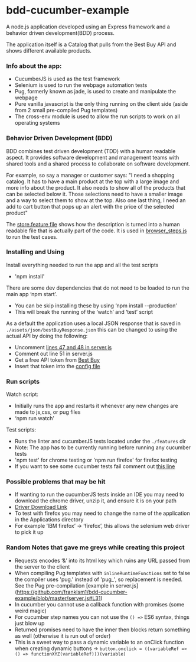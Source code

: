 # bdd-cucumber-example
A node.js application developed using an Express framework and a behavior driven development(BDD) process.

The application itself is a Catalog that pulls from the Best Buy API and shows different available products.

### Info about the app:

- CucumberJS is used as the test framework 
- Selenium is used to run the webpage automation tests
- Pug, formerly known as jade, is used to create and manipulate the webpage
- Pure vanilla javascript is the only thing running on the client side (aside from 2 small pre-compiled Pug templates)
- The cross-env module is used to allow the run scripts to work on all operating systems


### Behavior Driven Development (BDD)
BDD combines test driven development (TDD) with a human readable aspect. It provides software development and management teams with shared tools and a shared process to collaborate on software development.

For example, so say a manager or customer says:
"I need a shopping catalog. It has to have a main product at the top with a large image and more info about the product. It also needs to show all of the products that can be selected below it. Those selections need to have a smaller image and a way to select them to show at the top. Also one last thing, I need an add to cart button that pops up an alert with the price of the selected product"
    
The [store.feature file](https://github.com/franklsm1/bdd-cucumber-example/blob/master/features/store.feature) shows how the description is turned into a human readable file that is actually part of the code. It is used in [browser_steps.js](https://github.com/franklsm1/bdd-cucumber-example/blob/master/features/step_definitions/browser_steps.js) to run the test cases.

### Installing and Using
Install everything needed to run the app and all the test scripts 

- 'npm install'

There are some dev dependencies that do not need to be loaded to run the main app ‘npm start’.
	
- You can be skip installing these by using ‘npm install --production’
- This will break the running of the ‘watch’ and ‘test’ script

As a default the application uses a local JSON response that is saved in `./assets/json/bestBuyResponse.json` this can be changed to using the actual API by doing the following: 

- Uncomment [lines 47 and 48 in server.js](https://github.com/franklsm1/bdd-cucumber-example/blob/master/server.js#L47) 
- Comment out line 51 in server.js
- Get a free API token from [Best Buy](https://developer.bestbuy.com/documentation/getting-started)
- Insert that token into the [config file](https://github.com/franklsm1/bdd-cucumber-example/blob/master/config/default.json#L9)

### Run scripts
Watch script:
 
- Initially runs the app and restarts it whenever any new changes are made to js,css, or pug files
- ‘npm run watch’

Test scripts:

- Runs the linter and cucumberJS tests located under the `./features` dir
- Note: The app has to be currently running before running any cucumber tests
- 'npm test' for chrome testing or 'npm run firefox' for firefox testing
- If you want to see some cucumber tests fail comment out [this line](https://github.com/franklsm1/bdd-cucumber-example/blob/master/views/scripts/updatePage.js#L36)
  
### Possible problems that may be hit
  - If wanting to run the cucumberJS tests inside an IDE you may need to download the chrome driver, unzip it, and ensure it is on your path
  - [Driver Download Link](https://chromedriver.storage.googleapis.com/index.html?path=2.25/)
  - To test with firefox you may need to change the name of the application in the Applications directory
  - For example ‘IBM firefox’ -> ‘firefox’, this allows the selenium web driver to pick it up
  
### Random Notes that gave me greys while creating this project
  - Requests encodes ‘&’ into its html key which ruins any URL passed from the server to the client
  - When compiling Pug templates with `inlineRuntimeFunctions` set to false the compiler uses 'pug.' instead of 'pug_', so replacement is needed. See the Pug pre-compilation [example in server.js] (https://github.com/franklsm1/bdd-cucumber-example/blob/master/server.js#L31)
  - In cucumber you cannot use a callback function with promises (some weird magic)
  - For cucumber step names you can not use the `() =>` ES6 syntax, things just blow up
  - Returned promises need to have the inner then blocks return something as well (otherwise it is run out of order)
  - This is a sweet way to pass a dynamic variable to an onClick function when creating dynamic buttons ->
    `button.onclick = ((variableRef => () => functionXYZ(variableRef)))(variable)`

